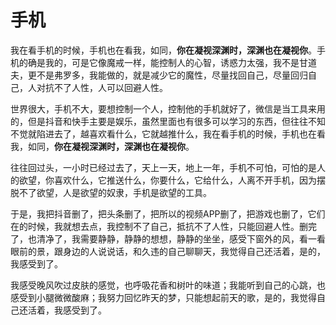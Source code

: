 # 手机

我在看手机的时候，手机也在看我，如同，**你在凝视深渊时，深渊也在凝视你**。手机的确是我的，可是它像魔戒一样，能控制人的心智，诱惑力太强，我不是甘道夫，更不是弗罗多，我能做的，就是减少它的魔性，尽量找回自己，尽量回归自己，人对抗不了人性，人可以回避人性。

世界很大，手机不大，要想控制一个人，控制他的手机就好了，微信是当工具来用的，但是抖音和快手主要是娱乐，虽然里面也有很多可以学习的东西，但往往不知不觉就陷进去了，越喜欢看什么，它就越推什么，我在看手机的时候，手机也在看我，如同，**你在凝视深渊时，深渊也在凝视你**。

往往回过头，一小时已经过去了，天上一天，地上一年，手机不可怕，可怕的是人的欲望，你喜欢什么，它推送什么，你要什么，它给什么，人离不开手机，因为摆脱不了欲望，人是欲望的奴隶，手机是欲望的工具。

于是，我把抖音删了，把头条删了，把所以的视频APP删了，把游戏也删了，它们在的时候，我就想去点，我控制不了自己，抵抗不了人性，只能回避人性。删完了，也清净了，我需要静静，静静的想想，静静的坐坐，感受下窗外的风，看一看眼前的景，跟身边的人说说话，和久违的自己聊聊天，我觉得自己还活着，是的，我感受到了。

我感受晚风吹过皮肤的感觉，也呼吸花香和树叶的味道；我能听到自己的心跳，也感受到小腿微微酸麻；我努力回忆昨天的梦，只能想起前天的歌，是的，我觉得自己还活着，我感受到了。
